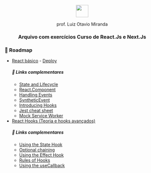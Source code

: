 
<p align="center">
  <img height="40px" src="https://i.imgur.com/HWpg7PP.png">
  <p align="center">prof. Luiz Otavio Miranda</p>
</p>

<p align="center">
    <h3 align="center">Arquivo com exercícios Curso de React.Js e Next.Js
    </h3>
</p>

<h3>📌 Roadmap</h3>

-  <a href="/react-basic">React básico</a> - <a href="https://udemy-react-vq4p.vercel.app/">Deploy</a>
    ##### 📜 Links complementares
    -  <a href="https://reactjs.org/docs/state-and-lifecycle.html">State and Lifecycle</a>
    -  <a href="https://reactjs.org/docs/react-component.html">React.Component</a>
    -  <a href="https://reactjs.org/docs/handling-events.html">Handling Events</a>
    -  <a href="https://reactjs.org/docs/events.html">SyntheticEvent</a>
    -  <a href="https://reactjs.org/docs/hooks-intro.html">Introducing Hooks</a>
    -  <a href="https://github.com/sapegin/jest-cheat-sheet">Jest cheat sheet</a>
    -  <a href="https://mswjs.io/">Mock Service Worker</a>
-  <a href="/react-hooks-advanced">React Hooks (Teoria e hooks avançados)</a>
    ##### 📜 Links complementares
    -  <a href="https://reactjs.org/docs/hooks-state.html">Using the State Hook</a>
    -  <a href="https://developer.mozilla.org/en-US/docs/Web/JavaScript/Reference/Operators/Optional_chaining">Optional chaining</a>
    -  <a href="https://reactjs.org/docs/hooks-effect.html">Using the Effect Hook</a>
    -  <a href="https://pt-br.reactjs.org/docs/hooks-rules.html">Rules of Hooks</a>
    -  <a href="https://reactjs.org/docs/hooks-reference.html#usecallback">Using the useCallback</a>